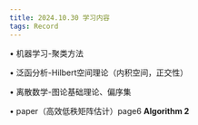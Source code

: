 ```yaml
---
title: 2024.10.30 学习内容
tags: Record
---
```


&#8226; 机器学习-聚类方法

&#8226; 泛函分析-Hilbert空间理论（内积空间，正交性）

&#8226; 离散数学-图论基础理论、偏序集

&#8226; paper（高效低秩矩阵估计）page6 **Algorithm 2**
